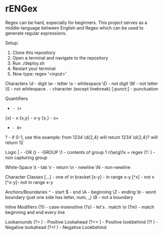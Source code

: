 # rENGex

Regex can be hard, especially for beginners. This project serves as a middle-language between English and Regex which can be used to generate regular expressions.

Setup:

1. Clone this repository
2. Open a terminal and navigate to the repository
3. Run ./deploy.sh
4. Restart your terminal
5. Now type: regex '\<input>'

Characters
\d - digit
\w - letter
\s - whitespace
\D - not digit
\W - not letter
\S - not whitespace
.  - character (except linebreak)
[:punct:] - punctuation

Quantifiers
+     - 1+
{x}   - x
{x,y} - x-y
{x,}  - x+
*     - 0+
?     - if 0-1, use this
example: from 1234
\d{2,4} will return 1234
\d{2,4}? will return 12

Logic
|  - -OR
() - -GROUP
\1 - contents of group 1 r(\w)g\1x = regex
(?: ) - non capturing group

White-Space
\t - tab
\r - return
\n - newline
\N - non-newline

Character Classes
[...] - one of in bracket
[x-y] - in range x-y
[^x]  - not x
[^x-y]- not in range x-y

Anchors/Boundaries
^ - start
$ - end
\A - beginning
\Z - ending
\b - word boundary (just one side has letter, num, _)
\B - not a boundary

Inline Modifiers
(?i) - case-insensitive
(?s) - let's . match \n
(?m) - match beginning and end every line

Lookarounds
(?= )  - Positive Lookahead
(?<= ) - Positive lookbehind
(?! )  - Negative lookahead
(?<! ) - Negative Lookbehind